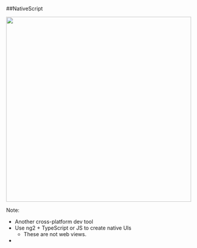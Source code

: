 ##NativeScript

<img src="img/NativeScript_Angular_logo.png" height="500" />

Note:
+ Another cross-platform dev tool
+ Use ng2 + TypeScript or JS to create native UIs
    + These are not web views.
+ 